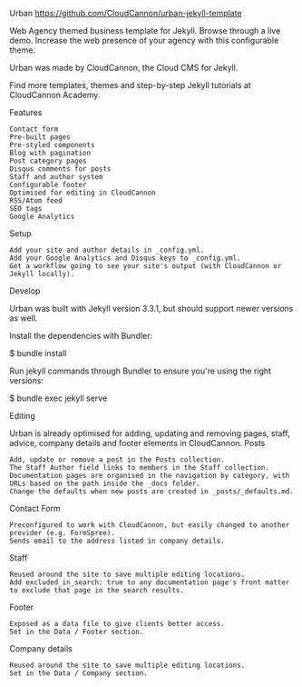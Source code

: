 

Urban
https://github.com/CloudCannon/urban-jekyll-template

Web Agency themed business template for Jekyll. Browse through a live demo. Increase the web presence of your agency with this configurable theme.

Urban was made by CloudCannon, the Cloud CMS for Jekyll.

Find more templates, themes and step-by-step Jekyll tutorials at CloudCannon Academy.

Features

    Contact form
    Pre-built pages
    Pre-styled components
    Blog with pagination
    Post category pages
    Disqus comments for posts
    Staff and author system
    Configurable footer
    Optimised for editing in CloudCannon
    RSS/Atom feed
    SEO tags
    Google Analytics

Setup

    Add your site and author details in _config.yml.
    Add your Google Analytics and Disqus keys to _config.yml.
    Get a workflow going to see your site's output (with CloudCannon or Jekyll locally).

Develop

Urban was built with Jekyll version 3.3.1, but should support newer versions as well.

Install the dependencies with Bundler:

$ bundle install

Run jekyll commands through Bundler to ensure you're using the right versions:

$ bundle exec jekyll serve

Editing

Urban is already optimised for adding, updating and removing pages, staff, advice, company details and footer elements in CloudCannon.
Posts

    Add, update or remove a post in the Posts collection.
    The Staff Author field links to members in the Staff collection.
    Documentation pages are organised in the navigation by category, with URLs based on the path inside the _docs folder.
    Change the defaults when new posts are created in _posts/_defaults.md.

Contact Form

    Preconfigured to work with CloudCannon, but easily changed to another provider (e.g. FormSpree).
    Sends email to the address listed in company details.

Staff

    Reused around the site to save multiple editing locations.
    Add excluded_in_search: true to any documentation page's front matter to exclude that page in the search results.

Footer

    Exposed as a data file to give clients better access.
    Set in the Data / Footer section.

Company details

    Reused around the site to save multiple editing locations.
    Set in the Data / Company section.

